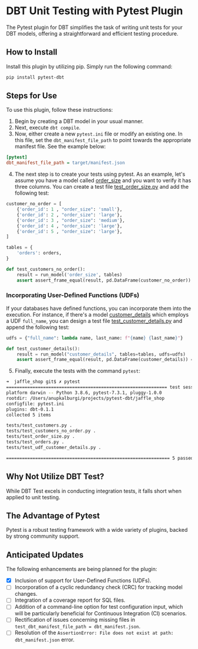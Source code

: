 # DBT Unit Testing with Pytest Plugin

The Pytest plugin for DBT simplifies the task of writing unit tests for your DBT models, offering a straightforward and efficient testing procedure.

## How to Install

Install this plugin by utilizing pip. Simply run the following command:

```sh
pip install pytest-dbt
```

## Steps for Use

To use this plugin, follow these instructions:

1. Begin by creating a DBT model in your usual manner.
2. Next, execute `dbt compile`.
3. Now, either create a new `pytest.ini` file or modify an existing one. In this file, set the `dbt_manifest_file_path` to point towards the appropriate manifest file. See the example below:

```ini
[pytest]
dbt_manifest_file_path = target/manifest.json
```
4. The next step is to create your tests using pytest. As an example, let's assume you have a model called [order_size](jaffle_shop/models/order_size.sql) and you want to verify it has three columns. You can create a test file [test_order_size.py](jaffle_shop/tests/test_order_size.py) and add the following test:

```python
customer_no_order = [
    {'order_id': 1 , "order_size": 'small'},
    {'order_id': 2 , "order_size": 'large'},
    {'order_id': 3 , "order_size": 'medium'},
    {'order_id': 4 , "order_size": 'large'},
    {'order_id': 5 , "order_size": 'large'},
]

tables = {
    'orders': orders,
}

def test_customers_no_order():
    result = run_model('order_size', tables)
    assert assert_frame_equal(result, pd.DataFrame(customer_no_order)) == None
```

### Incorporating User-Defined Functions (UDFs)
If your databases have defined functions, you can incorporate them into the execution. For instance, if there's a model [customer_details](jaffle_shop/models/customer_details.sql) which employs a UDF `full_name`, you can design a test file [test_customer_details.py](jaffle_shop/tests/test_udf_customer_details.py) and append the following test:

```python
udfs = {"full_name": lambda name, last_name: f"{name} {last_name}"}

def test_customer_details():
    result = run_model("customer_details", tables=tables, udfs=udfs)
    assert assert_frame_equal(result, pd.DataFrame(customer_details)) == None
```

5. Finally, execute the tests with the command `pytest`:

```sh
➜  jaffle_shop git$ ✗ pytest
============================================================= test session starts =============================================================
platform darwin -- Python 3.8.6, pytest-7.3.1, pluggy-1.0.0
rootdir: /Users/anupkalburgi/projects/pytest-dbt/jaffle_shop
configfile: pytest.ini
plugins: dbt-0.1.1
collected 5 items

tests/test_customers.py .                                                                                                               [ 20%]
tests/test_customers_no_order.py .                                                                                                      [ 40%]
tests/test_order_size.py .                                                                                                              [ 60%]
tests/test_orders.py .                                                                                                                  [ 80%]
tests/test_udf_customer_details.py .                                                                                                    [100%]

============================================================== 5 passed in 0.15s ==============================================================
```


## Why Not Utilize DBT Test?

While DBT Test excels in conducting integration tests, it falls short when applied to unit testing.

## The Advantage of Pytest

Pytest is a robust testing framework with a wide variety of plugins, backed by strong community support.

## Anticipated Updates

The following enhancements are being planned for the plugin:

- [x] Inclusion of support for User-Defined Functions (UDFs).
- [ ] Incorporation of a cyclic redundancy check (CRC) for tracking model changes.
- [ ] Integration of a coverage report for SQL files.
- [ ] Addition of a command-line option for test configuration input, which will be particularly beneficial for Continuous Integration (CI) scenarios.
- [ ] Rectification of issues concerning missing files in `test_dbt_manifest_file_path = dbt_manifest.json`.
- [ ] Resolution of the `AssertionError: File does not exist at path: dbt_manifest.json` error.
